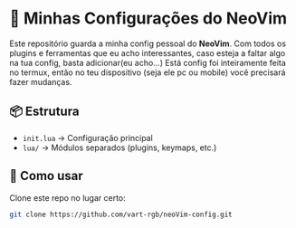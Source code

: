 # 🌌 Minhas Configurações do NeoVim

Este repositório guarda a minha config pessoal do **NeoVim**.
Com todos os plugins e ferramentas que eu acho interessantes, caso esteja a faltar algo na tua config, basta adicionar(eu acho...)
Está config foi inteiramente feita no termux, então no teu dispositivo (seja ele pc ou mobile) você precisará fazer mudanças.

## 📦 Estrutura
- `init.lua` → Configuração principal
- `lua/` → Módulos separados (plugins, keymaps, etc.)

## 🔧 Como usar
Clone este repo no lugar certo:

```bash
git clone https://github.com/vart-rgb/neoVim-config.git
